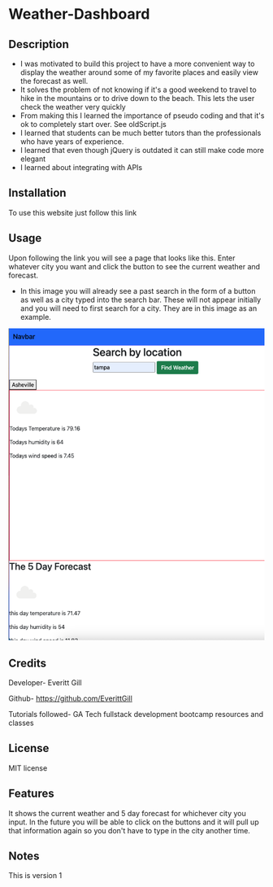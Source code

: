 # Weather-Dashboard


## Description

- I was motivated to build this project to have a more convenient way to display the weather around some of my favorite     places and easily view the forecast as well.
- It solves the problem of not knowing if it's a good weekend to travel to hike in the mountains or to drive down to the beach. This lets the user check the weather very quickly 
- From making this I learned the importance of pseudo coding and that it's ok to completely start over. See oldScript.js
- I learned that students can be much better tutors than the professionals who have years of experience.
- I learned that even though jQuery is outdated it can still make code more elegant
- I learned about integrating with APIs


## Installation

To use this website just follow this link

## Usage

Upon following the link you will see a page that looks like this. Enter whatever city you want and click the button to see the current weather and forecast. 
- In this image you will already see a past search in the form of a button as well as a city typed into the search bar. These will not appear initially and you will need to first search for a city. They are in this image as an example.

    
![Weather Dashboard Screenshot](https://raw.githubusercontent.com/EverittGill/Weather-Dashboard/main/assets/images/weather-dashboard-version-1-screenshot.png)

## Credits

Developer- Everitt Gill

Github- https://github.com/EverittGill

Tutorials followed- GA Tech fullstack development bootcamp resources and classes


## License

MIT license



## Features

It shows the current weather and 5 day forecast for whichever city you input. In the future you will be able to click on the buttons and it will pull up that information again so you don't have to type in the city another time.

## Notes

This is version 1